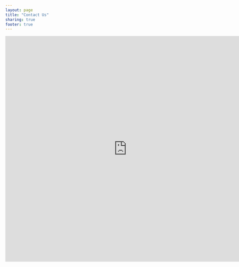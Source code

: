 ```yaml
---
layout: page
title: "Contact Us"
sharing: true
footer: true
---
```


<iframe src="https://docs.google.com/spreadsheet/embeddedform?formkey=dEQ1bWc0NnN0SnZ0cFM2ajRveGotMEE6MA" width="760" height="706" frameborder="0" marginheight="0" marginwidth="0">Loading...</iframe>

